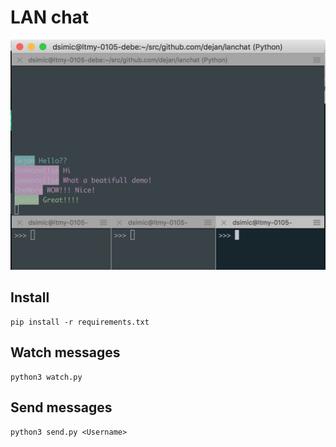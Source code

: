 # LAN chat

![demo](demo.png)

## Install

    pip install -r requirements.txt

## Watch messages

    python3 watch.py

## Send messages

    python3 send.py <Username>
